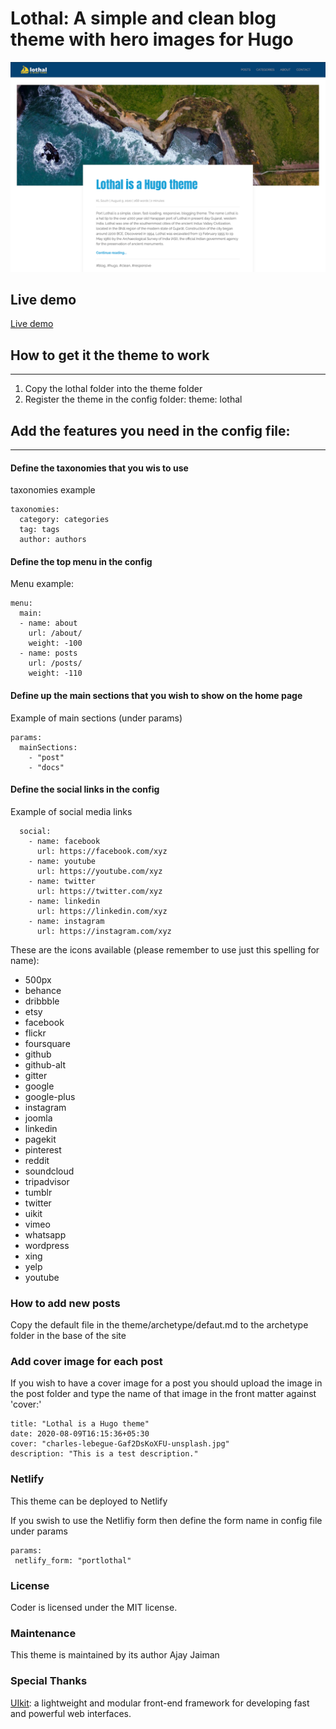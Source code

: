 # Lothal: A simple and clean blog theme with hero images for Hugo

![Lothal theme screenshot](/images/screenshot.png "Screenshot")

## Live demo
[Live demo](https:/www.x.com)

## How to get it the theme to work
---
1. Copy the lothal folder into the theme folder
2. Register the theme in the config folder: theme: lothal

## Add the features you need in the config file:
---
#### Define the taxonomies that you wis to use
taxonomies example
```
taxonomies:
  category: categories
  tag: tags
  author: authors
```

#### Define the top menu in the config
Menu example: 
```
menu:
  main:
  - name: about
    url: /about/
    weight: -100
  - name: posts
    url: /posts/
    weight: -110
```
#### Define up the main sections that you wish to show on the home page
Example of main sections (under params)
```
params:
  mainSections: 
    - "post"
    - "docs"
```

#### Define the social links in the config
Example of social media links
```
  social:
    - name: facebook
      url: https://facebook.com/xyz  
    - name: youtube
      url: https://youtube.com/xyz
    - name: twitter
      url: https://twitter.com/xyz
    - name: linkedin
      url: https://linkedin.com/xyz
    - name: instagram
      url: https://instagram.com/xyz
```

These are the icons available (please remember to use just this spelling for name):
  - 500px
  - behance
  - dribbble
  - etsy
  - facebook
  - flickr
  - foursquare
  - github
  - github-alt
  - gitter
  - google
  - google-plus
  - instagram
  - joomla
  - linkedin
  - pagekit
  - pinterest
  - reddit
  - soundcloud
  - tripadvisor
  - tumblr
  - twitter
  - uikit
  - vimeo
  - whatsapp
  - wordpress
  - xing
  - yelp
  - youtube


### How to add new posts
Copy the default file in the theme/archetype/defaut.md to the archetype folder in the base of the site

### Add cover image for each post
If you wish to have a cover image for a post you should upload the image in the post folder and type the name of that image in the front matter against 'cover:'
```
title: "Lothal is a Hugo theme"
date: 2020-08-09T16:15:36+05:30
cover: "charles-lebegue-Gaf2DsKoXFU-unsplash.jpg"
description: "This is a test description."
```
### Netlify
This theme can be deployed to Netlify

If you swish to use the Netlifiy form then define the form name in config file under params
```
params:
 netlify_form: "portlothal"
```


### License
Coder is licensed under the MIT license.

### Maintenance

This theme is maintained by its author Ajay Jaiman 

### Special Thanks

[UIkit](https://github.com/uikit/uikit): a lightweight and modular front-end framework for developing fast and powerful web interfaces.

